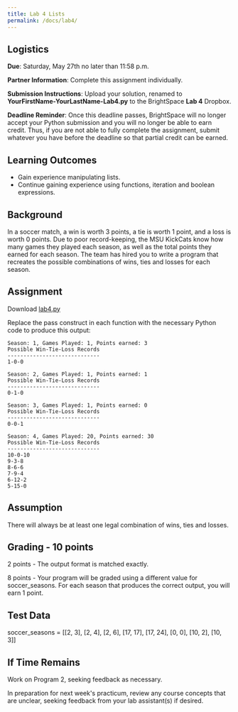 ```yaml
---
title: Lab 4 Lists
permalink: /docs/lab4/
---
```


## Logistics
**Due**: Saturday, May 27th no later than 11:58 p.m.

**Partner Information**: Complete this assignment individually.

**Submission Instructions**: Upload your solution, renamed to **YourFirstName-YourLastName-Lab4.py** to the BrightSpace **Lab 4** Dropbox.

**Deadline Reminder**: Once this deadline passes, BrightSpace will no longer accept your Python submission and you will no longer be able to earn credit. Thus, if you are not able to fully complete the assignment, submit whatever you have before the deadline so that partial credit can be earned.

## Learning Outcomes
- Gain experience manipulating lists.
- Continue gaining experience using functions, iteration and boolean expressions.

## Background
In a soccer match, a win is worth 3 points, a tie is worth 1 point, and a loss is worth 0 points. Due to poor record-keeping, the MSU KickCats know how many games they played each season, as well as the total points they earned for each season. The team has hired you to write a program that recreates the possible combinations of wins, ties and losses for each season.

## Assignment
Download [lab4.py](../lessons/code/lab4.py)

Replace the pass construct in each function with the necessary Python code to produce this output:
```
Season: 1, Games Played: 1, Points earned: 3
Possible Win-Tie-Loss Records
-----------------------------
1-0-0

Season: 2, Games Played: 1, Points earned: 1
Possible Win-Tie-Loss Records
-----------------------------
0-1-0

Season: 3, Games Played: 1, Points earned: 0
Possible Win-Tie-Loss Records
-----------------------------
0-0-1

Season: 4, Games Played: 20, Points earned: 30
Possible Win-Tie-Loss Records
-----------------------------
10-0-10
9-3-8
8-6-6
7-9-4
6-12-2
5-15-0
```

## Assumption
There will always be at least one legal combination of wins, ties and losses.

## Grading - 10 points
2 points - The output format is matched exactly.

8 points - Your program will be graded using a different value for soccer_seasons. For each season that produces the correct output, you will earn 1 point.

## Test Data
soccer_seasons = [[2, 3], [2, 4], [2, 6], [17, 17], [17, 24], [0, 0], [10, 2], [10, 3]]

## If Time Remains
Work on Program 2, seeking feedback as necessary.

In preparation for next week's practicum, review any course concepts that are unclear, seeking feedback from your lab assistant(s) if desired.